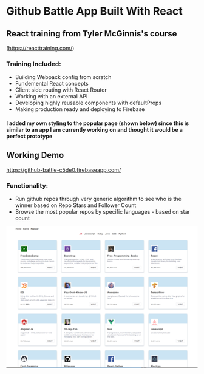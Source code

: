 # Github Battle App Built With React 

## React training from Tyler McGinnis's course
(https://reacttraining.com/)

### Training Included: 
- Building Webpack config from scratch
- Fundemental React concepts 
- Client side routing with React Router
- Working with an external API
- Developing highly reusable components with defaultProps
- Making production ready and deploying to Firebase

#### I added my own styling to the popular page (shown below) since this is similar to an app I am currently working on and thought it would be a perfect prototype

## Working Demo
https://github-battle-c5de0.firebaseapp.com/

### Functionality:
- Run github repos through very generic algorithm to see who is the winner based on Repo Stars and Follower Count
- Browse the most popular repos by specific languages - based on star count

![Alt text](https://github.com/CoreyGriffin/github-battle/blob/master/github-battle-screenshot.png)
